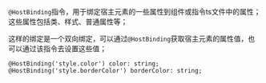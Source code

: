 `@HostBinding`指令，用于绑定宿主元素的一些属性到组件或指令ts文件中的属性；
这些属性包括类、样式、普通属性等；

这样的绑定是一个双向绑定，可以通过`@HostBinding`获取宿主元素的属性值，也
可以通过该指令去设置这些值；

```
@HostBinding('style.color') color: string;
@HostBinding('style.borderColor') borderColor: string;  
```